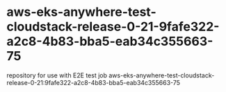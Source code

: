 # aws-eks-anywhere-test-cloudstack-release-0-21-9fafe322-a2c8-4b83-bba5-eab34c355663-75
repository for use with E2E test job aws-eks-anywhere-test-cloudstack-release-0-21:9fafe322-a2c8-4b83-bba5-eab34c355663-75
